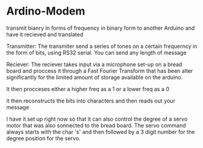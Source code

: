 # Ardino-Modem
transmit bianry in forms of frequency in binary form to another Arduino and have it recieved and translated

Transmitter:
The transmiter send a series of tones on a certain frequerncy in the form of bits, using RS32 serial. You can send any length of message

Reciever:
The reciever takes input via a microphone set-up on a bread board and proccess it through a Fast Fourier Transform that has been alter significantly for the limited amount of storage available on the arduino.

It then procceses either a higher freq as a 1 or a lower freq as a 0

it then reconstructs the bits into characters and then reads out your message

I have it set up right now so that it can also control the degree of a servo motor that was also sonnected to the bread board. The servo command always starts with the char 's' and then followed by a 3 digit number for the degree position for the servo.
